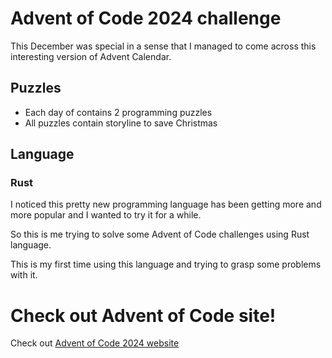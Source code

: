 # Advent of Code 2024 challenge
This December was special in a sense that I managed to come across this interesting version of Advent Calendar.
## Puzzles
- Each day of contains 2 programming puzzles
- All puzzles contain storyline to save Christmas
## Language
### Rust
I noticed this pretty new programming language has been getting more and more popular and I wanted to try it for a while.

So this is me trying to solve some Advent of Code challenges using Rust language.

This is my first time using this language and trying to grasp some problems with it.
# Check out Advent of Code site!
Check out [Advent of Code 2024 website](https://adventofcode.com/2024)
